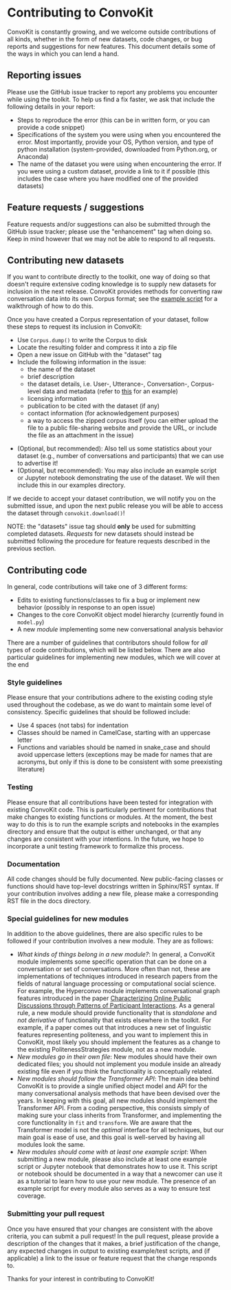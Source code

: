 # Contributing to ConvoKit

ConvoKit is constantly growing, and we welcome outside contributions of all kinds, whether in the form of new datasets, code changes, or bug reports and suggestions for new features. This document details some of the ways in which you can lend a hand.

## Reporting issues

Please use the GitHub issue tracker to report any problems you encounter while using the toolkit. To help us find a fix faster, we ask that include the following details in your report:

- Steps to reproduce the error (this can be in written form, or you can provide a code snippet)
- Specifications of the system you were using when you encountered the error. Most importantly, provide your OS, Python version, and type of python installation (system-provided, downloaded from Python.org, or Anaconda)
- The name of the dataset you were using when encountering the error. If you were using a custom dataset, provide a link to it if possible (this includes the case where you have modified one of the provided datasets)

## Feature requests / suggestions

Feature requests and/or suggestions can also be submitted through the GitHub issue tracker; please use the "enhancement" tag when doing so. Keep in mind however that we may not be able to respond to all requests.

## Contributing new datasets

If you want to contribute directly to the toolkit, one way of doing so that doesn't require extensive coding knowledge is to supply new datasets for inclusion in the next release. ConvoKit provides methods for converting raw conversation data into its own Corpus format; see the [example script](https://github.com/CornellNLP/Cornell-Conversational-Analysis-Toolkit/blob/master/examples/converting_movie_corpus.ipynb) for a walkthrough of how to do this.

Once you have created a Corpus representation of your dataset, follow these steps to request its inclusion in ConvoKit:

* Use `Corpus.dump()` to write the Corpus to disk
* Locate the resulting folder and compress it into a zip file
* Open a new issue on GitHub with the "dataset" tag
* Include the following information in the issue: 
  * the name of the dataset
  * brief description
  * the dataset details, i.e. User-, Utterance-, Conversation-, Corpus-level data and metadata (refer to [this](https://convokit.cornell.edu/documentation/chromium.html) for an example)
  * licensing information
  * publication to be cited with the dataset (if any)
  * contact information (for acknowledgement purposes)
  * a way to access the zipped corpus itself (you can either upload the file to a public file-sharing website and provide the URL, or include the file as an attachment in the issue)
- (Optional, but recommended): Also tell us some statistics about your dataset (e.g., number of conversations and participants) that we can use to advertise it!
- (Optional, but recommended): You may also include an example script or Jupyter notebook demonstrating the use of the dataset. We will then include this in our examples directory.

If we decide to accept your dataset contribution, we will notify you on the submitted issue, and upon the next public release you will be able to access the dataset through `convokit.download()`!

NOTE: the "datasets" issue tag should **only** be used for submitting completed datasets. _Requests_ for new datasets should instead be submitted following the procedure for feature requests described in the previous section.

## Contributing code

In general, code contributions will take one of 3 different forms:

- Edits to existing functions/classes to fix a bug or implement new behavior (possibly in response to an open issue)
- Changes to the core ConvoKit object model hierarchy (currently found in `model.py`)
- A new _module_ implementing some new conversational analysis behavior

There are a number of guidelines that contributors should follow for _all_ types of code contributions, which will be listed below. There are also particular guidelines for implementing new modules, which we will cover at the end

### Style guidelines

Please ensure that your contributions adhere to the existing coding style used throughout the codebase, as we do want to maintain some level of consistency. Specific guidelines that should be followed include:

- Use 4 spaces (not tabs) for indentation
- Classes should be named in CamelCase, starting with an uppercase letter
- Functions and variables should be named in snake_case and should avoid uppercase letters (exceptions may be made for names that are acronyms, but only if this is done to be consistent with some preexisting literature)

### Testing

Please ensure that all contributions have been tested for integration with existing ConvoKit code. This is particularly pertinent for contributions that make changes to existing functions or modules. At the moment, the best way to do this is to run the example scripts and notebooks in the examples directory and ensure that the output is either unchanged, or that any changes are consistent with your intentions. In the future, we hope to incorporate a unit testing framework to formalize this process.

### Documentation

All code changes should be fully documented. New public-facing classes or functions should have top-level docstrings written in Sphinx/RST syntax. If your contribution involves adding a new file, please make a corresponding RST file in the docs directory.

### Special guidelines for new modules

In addition to the above guidelines, there are also specific rules to be followed if your contribution involves a new module. They are as follows:

- _What kinds of things belong in a new module?_: In general, a ConvoKit module implements some specific operation that can be done on a conversation or set of conversations. More often than not, these are implementations of techniques introduced in research papers from the fields of natural language processing or computational social science. For example, the Hyperconvo module implements conversational graph features introduced in the paper [Characterizing Online Public Discussions through Patterns of Participant Interactions](http://www.cs.cornell.edu/~cristian/Patterns_of_participant_interactions.html). As a general rule, a new module should provide functionality that is _standalone_ and _not derivative_ of functionality that exists elsewhere in the toolkit. For example, if a paper comes out that introduces a new set of linguistic features representing politeness, and you want to implement this in ConvoKit, most likely you should implement the features as a change to the existing PolitenessStrategies module, not as a new module.
- _New modules go in their own file_: New modules should have their own dedicated files; you should not implement you module inside an already existing file even if you think the functionality is conceptually related.
- _New modules should follow the Transformer API_: The main idea behind ConvoKit is to provide a single unified object model and API for the many conversational analysis methods that have been devised over the years. In keeping with this goal, all new modules should implement the Transformer API. From a coding perspective, this consists simply of making sure your class inherits from Transformer, and implementing the core functionality in `fit` and `transform`. We are aware that the Transformer model is not the _optimal_ interface for all techniques, but our main goal is ease of use, and this goal is well-served by having all modules look the same.
- _New modules should come with at least one example script_: When submitting a new module, please also include at least one example script or Jupyter notebook that demonstrates how to use it. This script or notebook should be documented in a way that a newcomer can use it as a tutorial to learn how to use your new module. The presence of an example script for every module also serves as a way to ensure test coverage.

### Submitting your pull request

Once you have ensured that your changes are consistent with the above criteria, you can submit a pull request! In the pull request, please provide a description of the changes that it makes, a brief justification of the change, any expected changes in output to existing example/test scripts, and (if applicable) a link to the issue or feature request that the change responds to.

Thanks for your interest in contributing to ConvoKit!